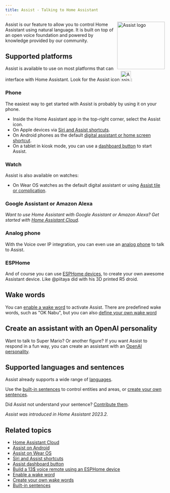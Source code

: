 ```yaml
---
title: Assist - Talking to Home Assistant
---
```


<img src='/images/assist/assist-logo.png' class='no-shadow' alt='Assist logo' style='width: 150px; float: right'>

Assist is our feature to allow you to control Home Assistant using natural language. It is built on top of an open voice foundation and powered by knowledge provided by our community.

<lite-youtube videoid="Eyoqvw8qLLc" videotitle="Happy HAlloween"></lite-youtube>

## Supported platforms

Assist is available to use on most platforms that can interface with Home Assistant. Look for the Assist icon <img src='/images/assist/assist-icon.svg' alt='Assist icon' style='height: 32px' class='no-shadow'>:

<lite-youtube videoid="qkgdHTHM7Uw" videotitle="Home Assistant Year of the Voice, Part 3"></lite-youtube>

### Phone

The easiest way to get started with Assist is probably by using it on your phone.

- Inside the Home Assistant app in the top-right corner, select the Assist icon.
- On Apple devices via [Siri and Assist shortcuts](/voice_control/apple).
- On Android phones as the default [digital assistant or home screen shortcut](/voice_control/android).
- On a tablet in kiosk mode, you can use a [dashboard button](/voice_control/start_assist_from_dashboard/) to start Assist.

### Watch

Assist is also available on watches:

- On Wear OS watches as the default digital assistant or using [Assist tile or complication](/voice_control/android/#assist-on-wear-os/).

<lite-youtube videoid="Dr_ZCbt8w5k" videotitle="Assist on Wear OS"></lite-youtube>

### Google Assistant or Amazon Alexa

_Want to use Home Assistant with Google Assistant or Amazon Alexa? Get started with [Home Assistant Cloud](https://www.nabucasa.com/config/)._

### Analog phone

With the Voice over IP integration, you can even use an [analog phone](/voice_control/worlds-most-private-voice-assistant/) to talk to Assist.

<lite-youtube videoid="0YJzLIMrnGk" videotitle="Using an analog phone to control Home Assistant"></lite-youtube>

### ESPHome

And of course you can use [ESPHome devices](/voice_control/thirteen-usd-voice-remote/), to create your own awesome Assistant device. Like @piitaya did with his 3D printed R5 droid.

<lite-youtube videoid="vQ7Hmeume9g" videotitle="Wake word demonstration on ESPHome-based 3D printed droid in Home Assistant"></lite-youtube>

## Wake words

You can [enable a wake word](/voice_control/install_wake_word_add_on) to activate Assist. There are predefined wake words, such as "OK Nabu", but you can also [define your own wake word](/voice_control/create_wake_word/)

<lite-youtube videoid="ziebKt4XLZQ" videotitle="Wake word demonstration on $13 ATOM Echo in Home Assistant"></lite-youtube>

## Create an assistant with an OpenAI personality

Want to talk to Super Mario? Or another figure? If you want Assist to respond in a fun way, you can create an assistant with an [OpenAI personality](/voice_control/assist_create_open_ai_personality/).

<lite-youtube videoid="eLx8_NAqptk" videotitle="Give your voice assistant personality using the OpenAI integration"></lite-youtube>

## Supported languages and sentences

Assist already supports a wide range of [languages](https://developers.home-assistant.io/docs/voice/intent-recognition/supported-languages).

Use the [built-in sentences](/voice_control/builtin_sentences) to control entities and areas, or [create your own sentences](/voice_control/custom_sentences/).

Did Assist not understand your sentence? [Contribute them](https://developers.home-assistant.io/docs/voice/intent-recognition/).

_Assist was introduced in Home Assistant 2023.2._

## Related topics

- [Home Assistant Cloud](https://www.nabucasa.com/config/)
- [Assist on Android](/voice_control/android)
- [Assist on Wear OS](/voice_control/android/#assist-on-wear-os)
- [Siri and Assist shortcuts](/voice_control/apple)
- [Assist dashboard button](/voice_control/start_assist_from_dashboard/)
- [Build a 13$ voice remote using an ESPHome device](/voice_control/thirteen-usd-voice-remote/)
- [Enable a wake word](/voice_control/install_wake_word_add_on)
- [Create your own wake words](/voice_control/create_wake_word/)
- [Built-in sentences](/voice_control/builtin_sentences)